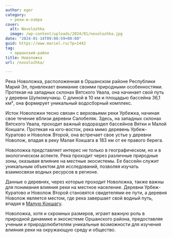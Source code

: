 ```yaml
---
author: egor
category:
  - реки-и-озёра
cover:
  alt: Novolozhka
  image: /wp-content/uploads/2024/01/novolozhka.jpg
date: "2024-01-14T09:00:59+00:00"
guid: https://www.mariel.ru/?p=1442
tag:
  - оршанский-район
title: Новоложка
url: /novolozhka/

---
```

Река Новоложка, расположенная в Оршанском районе Республики Марий Эл, привлекает внимание своими природными особенностями. Протекая на западных склонах Вятского Увала, она начинает свой путь у деревни Шулкомучакш. С длиной в 10 км и площадью бассейна 36,1 км², она формирует уникальный водосборный комплекс.

Исток Новоложки тесно связан с верховьями реки Урбежка, начиная свое течение вблизи деревни Салобеляк. Здесь, на западных склонах Вятского Увала, проходит важный водораздел бассейнов Вятки и Малой Кокшаги. Протекая на юго-восток, река мимо деревень Урбеж-Куратово и Новолож Второй, она встречает свое устье у деревни Новолож, впадая в реку Малая Кокшага в 183 км от ее правого берега.

Новоложка представляет интерес не только в географическом, но и в экологическом аспекте. Река проходит через различные природные зоны, оказывая влияние на местные экосистемы. Ее бассейн служит уникальным объектом для исследований, позволяя изучать взаимосвязи водных ресурсов в регионе.

Данные о деревнях, через которые проходит Новоложка, также важны для понимания влияния реки на местное население. Деревни Урбеж-Куратово и Новолож Второй становятся свидетелями ее пути, а деревня Новолож является местом, где река завершает свой водный путь, впадая в [Малую Кокшагу](/river_mariel/).

Новоложка, хотя и скромных размеров, играет важную роль в природной динамике и экосистеме Оршанского района, предоставляя ученым и природолюбителям уникальные возможности для изучения влияния реки на окружающую среду и общество.
